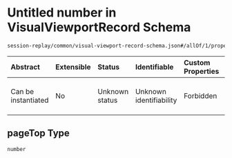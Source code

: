 # Untitled number in VisualViewportRecord Schema

```txt
session-replay/common/visual-viewport-record-schema.json#/allOf/1/properties/data/properties/pageTop
```



| Abstract            | Extensible | Status         | Identifiable            | Custom Properties | Additional Properties | Access Restrictions | Defined In                                                                                                                     |
| :------------------ | :--------- | :------------- | :---------------------- | :---------------- | :-------------------- | :------------------ | :----------------------------------------------------------------------------------------------------------------------------- |
| Can be instantiated | No         | Unknown status | Unknown identifiability | Forbidden         | Allowed               | none                | [visual-viewport-record-schema.json\*](../out/session-replay/common/visual-viewport-record-schema.json "open original schema") |

## pageTop Type

`number`
